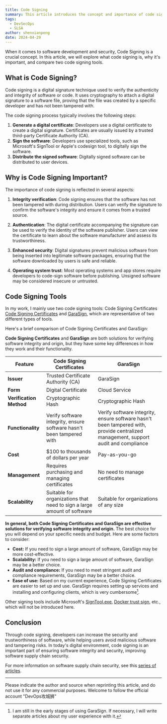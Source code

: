 ```yaml
---
title: Code Signing
summary: This article introduces the concept and importance of code signing, along with a comparison of two common code signing tools, emphasizing its role in software supply chain security.
tags:
  - DevSecOps
  - SLSA
author: shenxianpeng
date: 2024-04-29
---
```


When it comes to software development and security, Code Signing is a crucial concept. In this article, we will explore what code signing is, why it's important, and compare two code signing tools.

## What is Code Signing?

Code signing is a digital signature technique used to verify the authenticity and integrity of software or code. It uses cryptography to attach a digital signature to a software file, proving that the file was created by a specific developer and has not been tampered with.

The code signing process typically involves the following steps:
1. **Generate a digital certificate**: Developers use a digital certificate to create a digital signature. Certificates are usually issued by a trusted third-party Certificate Authority (CA).
2. **Sign the software**: Developers use specialized tools, such as Microsoft's SignTool or Apple's codesign tool, to digitally sign the software.
3. **Distribute the signed software**: Digitally signed software can be distributed to user devices.


## Why is Code Signing Important?

The importance of code signing is reflected in several aspects:

1. **Integrity verification**: Code signing ensures that the software has not been tampered with during distribution. Users can verify the signature to confirm the software's integrity and ensure it comes from a trusted source.

2. **Authentication**: The digital certificate accompanying the signature can be used to verify the identity of the software publisher. Users can view the certificate to learn about the software manufacturer and assess its trustworthiness.

3. **Enhanced security**: Digital signatures prevent malicious software from being inserted into legitimate software packages, ensuring that the software downloaded by users is safe and reliable.

4. **Operating system trust**: Most operating systems and app stores require developers to code-sign software before publishing. Unsigned software may be considered insecure or untrusted.

## Code Signing Tools

In my work, I mainly use two code signing tools: Code Signing Certificates [Code Signing Certificates](https://www.thawte.com/code-signing/) and [GaraSign](https://garantir.io/use-cases/code-signing/), which are representative of two different types of tools.

Here's a brief comparison of Code Signing Certificates and GaraSign:

**Code Signing Certificates** and **GaraSign** are both solutions for verifying software integrity and origin, but they have some key differences in how they work and their functionality.

| Feature | Code Signing Certificates | GaraSign |
|---|---|---|
| **Issuer** | Trusted Certificate Authority (CA) | GaraSign |
| **Form** | Digital Certificate | Cloud Service |
| **Verification Method** | Cryptographic Hash | Cryptographic Hash |
| **Functionality** | Verify software integrity, ensure software hasn't been tampered with | Verify software integrity, ensure software hasn't been tampered with, provide centralized management, support audit and compliance |
| **Cost** | $100 to thousands of dollars per year | Pay-as-you-go |
| **Management** | Requires purchasing and managing certificates | No need to manage certificates |
| **Scalability** | Suitable for organizations that need to sign a large amount of software | Suitable for organizations of any size |

**In general, both Code Signing Certificates and GaraSign are effective solutions for verifying software integrity and origin.** The best choice for you will depend on your specific needs and budget. Here are some factors to consider:

* **Cost:** If you need to sign a large amount of software, GaraSign may be more cost-effective.
* **Scalability:** If you need to sign a large amount of software, GaraSign may be a better choice.
* **Audit and compliance:** If you need to meet stringent audit and compliance requirements, GaraSign may be a better choice.
* **Ease of use:** Based on my current experience, Code Signing Certificates are easier to set up and use. GaraSign requires setting up services and installing and configuring clients, which is very cumbersome[^1].

[^1]: I am still in the early stages of using GaraSign. If necessary, I will write separate articles about my user experience with it.

Other signing tools include Microsoft's [SignTool.exe](https://learn.microsoft.com/zh-cn/dotnet/framework/tools/signtool-exe), [Docker trust sign](https://docs.docker.com/reference/cli/docker/trust/sign/), etc., which will not be introduced here.

## Conclusion

Through code signing, developers can increase the security and trustworthiness of software, while helping users avoid malicious software and tampering risks.
In today's digital environment, code signing is an important part of ensuring software integrity and security, improving software supply chain security.

For more information on software supply chain security, see this [series of articles](../../tags/slsa/).

---

Please indicate the author and source when reprinting this article, and do not use it for any commercial purposes. Welcome to follow the official account "DevOps攻城狮"